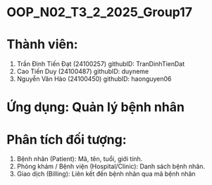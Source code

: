 # OOP_N02_T3_2_2025_Group17


# Thành viên: 
1. Trần Đình Tiến Đạt (24100257) githubID: TranDinhTienDat
2. Cao Tiến Duy (24100487) githubID: duyneme
3. Nguyễn Văn Hào (24100450) githubID: haonguyen06

# Ứng dụng: Quản lý bệnh nhân

# Phân tích đối tượng:
1. Bệnh nhân (Patient): Mã, tên, tuổi, giới tính.
2. Phòng khám / Bệnh viện (Hospital/Clinic): Danh sách bệnh nhân.
3. Giao dịch (Billing): Liên kết đến bệnh nhân qua mã bệnh nhân
